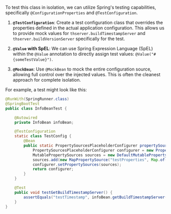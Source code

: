 To test this class in isolation, we can utilize Spring's testing capabilities, specifically `@ConfigurationProperties` and `@TestConfiguration`.

1.  **`@TestConfiguration`**: Create a test configuration class that overrides the properties defined in the actual application configuration. This allows us to provide mock values for `thserver.buildTimestampServer` and `thserver.buildVersionServer` specifically for the test.

2.  **`@Value` with SpEL**: We can use Spring Expression Language (SpEL) within the `@Value` annotation to directly assign test values: `@Value("#{someTestValue}")`.

3.  **`@MockBean`**: Use `@MockBean` to mock the entire configuration source, allowing full control over the injected values. This is often the cleanest approach for complete isolation.

For example, a test might look like this:

```java
@RunWith(SpringRunner.class)
@SpringBootTest
public class InfoBeanTest {

    @Autowired
    private InfoBean infoBean;

    @TestConfiguration
    static class TestConfig {
        @Bean
        public static PropertySourcesPlaceholderConfigurer propertySourcesPlaceholderConfigurer() {
            PropertySourcesPlaceholderConfigurer configurer = new PropertySourcesPlaceholderConfigurer();
            MutablePropertySources sources = new DefaultMutablePropertySources();
            sources.add(new MapPropertySource("testProperties", Map.of("thserver.buildTimestampServer", "testTimestamp", "thserver.buildVersionServer", "1.2.3")));
            configurer.setPropertySources(sources);
            return configurer;
        }
    }

    @Test
    public void testGetBuildTimestampServer() {
        assertEquals("testTimestamp", infoBean.getBuildTimestampServer());
    }
}
```